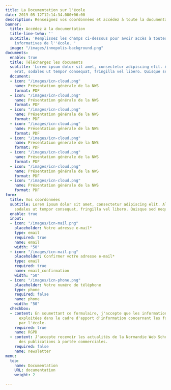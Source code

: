```yaml
---
title: La Documentation sur l'école
date: 2019-05-12T12:14:34.000+06:00
description: Renseignez vos coordonnées et accédez à toute la documentation sur l'école.
banner:
  title: Accédez à la documentation
  title-line-twho: ''
  subtitle: 'Remplissez les champs ci-dessous pour avoir accès à toutes les brochures
    informatives de l''école. '
  image: "/images/innopolis-background.png"
documents:
  enable: true
  title: Téléchargez les documents
  subtitle: 'Lorem ipsum dolor sit amet, consectetur adipiscing elit. Aliquam dui
    erat, sodales ut tempor consequat, fringilla vel libero. Quisque sed neque enim. '
  document:
  - icon: "/images/icn-cloud.png"
    name: Présentation générale de la NWS
    format: PDF
  - icon: "/images/icn-cloud.png"
    name: Présentation générale de la NWS
    format: PDF
  - icon: "/images/icn-cloud.png"
    name: Présentation générale de la NWS
    format: PDF
  - icon: "/images/icn-cloud.png"
    name: Présentation générale de la NWS
    format: PDF
  - icon: "/images/icn-cloud.png"
    name: Présentation générale de la NWS
    format: PDF
  - icon: "/images/icn-cloud.png"
    name: Présentation générale de la NWS
    format: PDF
  - icon: "/images/icn-cloud.png"
    name: Présentation générale de la NWS
    format: PDF
  - icon: "/images/icn-cloud.png"
    name: Présentation générale de la NWS
    format: PDF
form:
  title: Vos coordonnées
  subtitle: Lorem ipsum dolor sit amet, consectetur adipiscing elit. Aliquam dui erat,
    sodales ut tempor consequat, fringilla vel libero. Quisque sed neque enim.
  enable: true
  input:
  - icon: "/images/icn-mail.png"
    placeholder: Votre adresse e-mail*
    type: email
    required: true
    name: email
    width: "50"
  - icon: "/images/icn-mail.png"
    placeholder: Confirmer votre adresse e-mail*
    type: email
    required: true
    name: email_confirmation
    width: "50"
  - icon: "/images/icn-phone.png"
    placeholder: Votre numéro de téléphone
    type: phone
    required: false
    name: phone
    width: "50"
  checkbox:
  - content: En soumettant ce formulaire, j'accepte que les informations saisies soient
      exploitées dans le cadre d'apport d'information concernant les formations proposées
      par l'école.
    required: true
    name: RGPD
  - content: J'accepte recevoir les actualités de la Normandie Web School  ainsi que
      des publications à portée commerciales.
    required: false
    name: newsletter
menu:
  top:
    name: Documentation
    URL: documentation
    weight: 2

---
```

